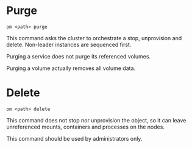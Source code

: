 # Purge

	om <path> purge

This command asks the cluster to orchestrate a stop, unprovision and delete. Non-leader instances are sequenced first.

Purging a service does not purge its referenced volumes.

Purging a volume actually removes all volume data.

# Delete

	om <path> delete

This command does not stop nor unprovision the object, so it can leave unreferenced mounts, containers and processes on the nodes.

This command should be used by administrators only.

